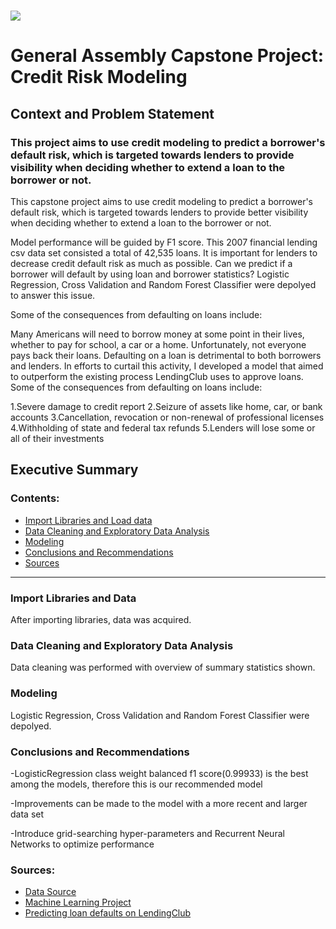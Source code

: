 # ![](https://ga-dash.s3.amazonaws.com/production/assets/logo-9f88ae6c9c3871690e33280fcf557f33.png) 

# General Assembly Capstone Project: Credit Risk Modeling

## Context and Problem Statement

### This project aims to use credit modeling to predict a borrower's default risk, which is targeted towards lenders to provide visibility when deciding whether to extend a loan to the borrower or not.
This capstone project aims to use credit modeling to predict a borrower's default risk, which is targeted towards lenders to provide better visibility when deciding whether to extend a loan to the borrower or not.

Model performance will be guided by F1 score. This 2007 financial lending csv data set consisted a total of 42,535 loans. It is important for lenders to decrease credit default risk as much as possible. Can we predict if a borrower will default by using loan and borrower statistics? Logistic Regression, Cross Validation and Random Forest Classifier were depolyed to answer this issue.

Some of the consequences from defaulting on loans include:

Many Americans will need to borrow money at some point in their lives, whether to pay for school, a car or a home. Unfortunately, not everyone pays back their loans. Defaulting on a loan is detrimental to both borrowers and lenders. In efforts to curtail this activity, I developed a model that aimed to outperform the existing process LendingClub uses to approve loans. Some of the consequences from defaulting on loans include:

1.Severe damage to credit report
2.Seizure of assets like home, car, or bank accounts
3.Cancellation, revocation or non-renewal of professional licenses
4.Withholding of state and federal tax refunds
5.Lenders will lose some or all of their investments

## Executive Summary


### Contents:

- [Import Libraries and Load data](#Import-Libraries-and-Load-Data)
- [Data Cleaning and Exploratory Data Analysis](#Data-Cleaning-and-Exploratory-Data-Analysis)
- [Modeling](#Modeling)
- [Conclusions and Recommendations](#Conclusions-and-Recommendations)
- [Sources](#Sources)

---

### Import Libraries and Data

After importing libraries, data was acquired.

### Data Cleaning and Exploratory Data Analysis

Data cleaning was performed with overview of summary statistics shown.

### Modeling

Logistic Regression, Cross Validation and Random Forest Classifier were depolyed.

### Conclusions and Recommendations

-LogisticRegression class weight balanced f1 score(0.99933) is the best among the models, therefore this is our recommended model

-Improvements can be made to the model with a more recent and larger data set

-Introduce grid-searching hyper-parameters and Recurrent Neural Networks to optimize performance

### Sources:

- [Data Source](https://www.lendingclub.com/)
- [Machine Learning Project](https://app.dataquest.io/course/machine-learning-project)
- [Predicting loan defaults on LendingClub](https://medium.com/@alex.lau14/predicting-loan-defaults-on-lendingclub-1fed06ac4c61)
